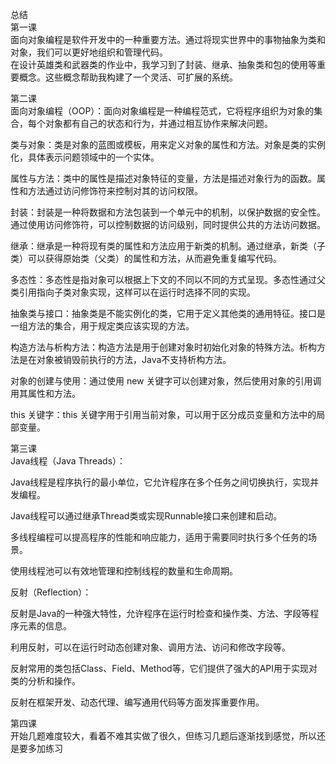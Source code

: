 总结  
第一课  
面向对象编程是软件开发中的一种重要方法。通过将现实世界中的事物抽象为类和对象，我们可以更好地组织和管理代码。  
在设计英雄类和武器类的作业中，我学习到了封装、继承、抽象类和包的使用等重要概念。这些概念帮助我构建了一个灵活、可扩展的系统。

  
第二课  
面向对象编程（OOP）：面向对象编程是一种编程范式，它将程序组织为对象的集合，每个对象都有自己的状态和行为，并通过相互协作来解决问题。  

类与对象：类是对象的蓝图或模板，用来定义对象的属性和方法。对象是类的实例化，具体表示问题领域中的一个实体。  

属性与方法：类中的属性是描述对象特征的变量，方法是描述对象行为的函数。属性和方法通过访问修饰符来控制对其的访问权限。

封装：封装是一种将数据和方法包装到一个单元中的机制，以保护数据的安全性。通过使用访问修饰符，可以控制数据的访问级别，同时提供公共的方法访问数据。

继承：继承是一种将现有类的属性和方法应用于新类的机制。通过继承，新类（子类）可以获得原始类（父类）的属性和方法，从而避免重复编写代码。

多态性：多态性是指对象可以根据上下文的不同以不同的方式呈现。多态性通过父类引用指向子类对象实现，这样可以在运行时选择不同的实现。

抽象类与接口：抽象类是不能实例化的类，它用于定义其他类的通用特征。接口是一组方法的集合，用于规定类应该实现的方法。

构造方法与析构方法：构造方法是用于创建对象时初始化对象的特殊方法。析构方法是在对象被销毁前执行的方法，Java不支持析构方法。

对象的创建与使用：通过使用 new 关键字可以创建对象，然后使用对象的引用调用其属性和方法。

this 关键字：this 关键字用于引用当前对象，可以用于区分成员变量和方法中的局部变量。

第三课  
Java线程（Java Threads）：

Java线程是程序执行的最小单位，它允许程序在多个任务之间切换执行，实现并发编程。  

Java线程可以通过继承Thread类或实现Runnable接口来创建和启动。  

多线程编程可以提高程序的性能和响应能力，适用于需要同时执行多个任务的场景。  

使用线程池可以有效地管理和控制线程的数量和生命周期。  

反射（Reflection）：  

反射是Java的一种强大特性，允许程序在运行时检查和操作类、方法、字段等程序元素的信息。  

利用反射，可以在运行时动态创建对象、调用方法、访问和修改字段等。  

反射常用的类包括Class、Field、Method等，它们提供了强大的API用于实现对类的分析和操作。

反射在框架开发、动态代理、编写通用代码等方面发挥重要作用。  

第四课  
开始几题难度较大，看着不难其实做了很久，但练习几题后逐渐找到感觉，所以还是要多加练习  
